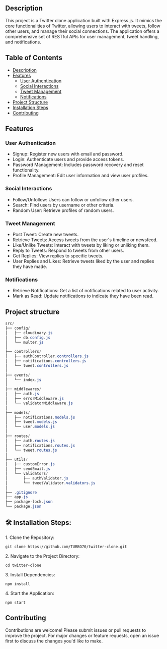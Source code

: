 ## Description
<p>This project is a Twitter clone application built with Express.js. It mimics the core functionalities of Twitter, allowing users to interact with tweets, follow other users, and manage their social connections. The application offers a comprehensive set of RESTful APIs for user management, tweet handling, and notifications.</p>

## Table of Contents

- [Description](#description)
- [Features](#features)
  - [User Authentication](#user-authentication)
  - [Social Interactions](#social-interactions)
  - [Tweet Management](#tweet-management)
  - [Notifications](#notifications)
- [Project Structure](#project-structure)
- [Installation Steps](#installation-steps)
- [Contributing](#contributing)

<h2>Features</h2>

<h3> User Authentication</h3>

* Signup: Register new users with email and password.
* Login: Authenticate users and provide access tokens.
* Password Management: Includes password recovery and reset functionality.
* Profile Management: Edit user information and view user profiles.

<h3>Social Interactions</h3>

* Follow/Unfollow: Users can follow or unfollow other users.
* Search: Find users by username or other criteria.
* Random User: Retrieve profiles of random users.

<h3>Tweet Management</h3>

* Post Tweet: Create new tweets.
* Retrieve Tweets: Access tweets from the user's timeline or newsfeed.
* Like/Unlike Tweets: Interact with tweets by liking or unliking them.
* Reply to Tweets: Respond to tweets from other users.
* Get Replies: View replies to specific tweets.
* User Replies and Likes: Retrieve tweets liked by the user and replies they have made.

<h3>Notifications</h3>

* Retrieve Notifications: Get a list of notifications related to user activity.
* Mark as Read: Update notifications to indicate they have been read.

## Project structure
 ```powershell
src/
├── config/
│   ├── cloudinary.js
│   ├── db.config.js
│   └── multer.js
│
├── controllers/
│   ├── authController.controllers.js
│   ├── notifications.controllers.js
│   └── tweet.controllers.js
│
├── events/
│   └── index.js
│
├── middlewares/
│   ├── auth.js
│   ├── errorMiddleware.js
│   └── validatorMiddleware.js
│
├── models/
│   ├── notifications.models.js
│   ├── tweet.models.js
│   └── user.models.js
│
├── routes/
│   ├── auth.routes.js
│   ├── notifications.routes.js
│   └── tweet.routes.js
│
├── utils/
│   ├── customError.js
│   ├── sendEmail.js
│   └── validators/
│       ├── authValidator.js
│       └── tweetValidator.validators.js
│
├── .gitignore
├── app.js
├── package-lock.json
└── package.json
```

## 🛠️ Installation Steps:

<p>1. Clone the Repository:</p>

```
git clone https://github.com/TURBO70/twitter-clone.git
```

<p>2. Navigate to the Project Directory:</p>

```
cd twitter-clone
```

<p>3. Install Dependencies:</p>

```
npm install
```

<p>4. Start the Application:</p>

```
npm start
```

## Contributing
<p>Contributions are welcome! Please submit issues or pull requests to improve the project. For major changes or feature requests, open an issue first to discuss the changes you'd like to make.</p>
